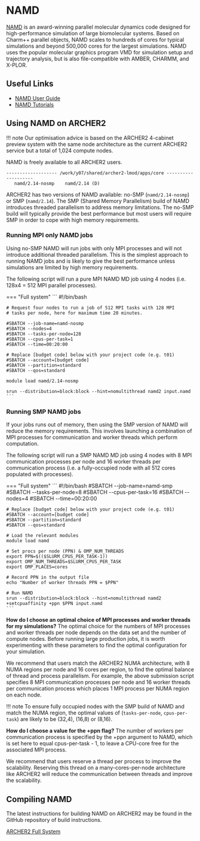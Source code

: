 # NAMD

[NAMD](http://www.ks.uiuc.edu/Research/namd/) is an award-winning
parallel molecular dynamics code designed for high-performance simulation
of large biomolecular systems. Based on Charm++ parallel objects, NAMD
scales to hundreds of cores for typical simulations and beyond 500,000
cores for the largest simulations. NAMD uses the popular molecular
graphics program VMD for simulation setup and trajectory analysis, but
is also file-compatible with AMBER, CHARMM, and X-PLOR.

## Useful Links

  - [NAMD User Guide](http://www.ks.uiuc.edu/Research/namd/2.14/ug/)
  - [NAMD Tutorials](https://www.ks.uiuc.edu/Training/Tutorials/#namd)

## Using NAMD on ARCHER2
!!! note
    Our optimisation advice is based on the ARCHER2 4-cabinet preview
    system with the same node architecture as the current ARCHER2 service
    but a total of 1,024 compute nodes.

NAMD is freely available to all ARCHER2 users.

```
------------------- /work/y07/shared/archer2-lmod/apps/core --------------------
   namd/2.14-nosmp    namd/2.14 (D)
```

ARCHER2 has two versions of NAMD available: no-SMP (```namd/2.14-nosmp```)
or SMP (```namd/2.14```). The SMP (Shared Memory Parallelism) build of NAMD
introduces threaded parallelism to address memory limitations. The no-SMP
build will typically provide the best performance but most users will require
SMP in order to cope with high memory requirements.


### Running MPI only NAMD jobs

Using no-SMP NAMD will run jobs with only MPI processes and will not introduce
additional threaded parallelism. This is the simplest approach to running
NAMD jobs and is likely to give the best performance unless simulations
are limited by high memory requirements.

The following script will run a pure MPI NAMD MD job using 4 nodes (i.e.
128x4 = 512 MPI parallel processes).

=== "Full system"
    ```
    #!/bin/bash

    # Request four nodes to run a job of 512 MPI tasks with 128 MPI
    # tasks per node, here for maximum time 20 minutes.

    #SBATCH --job-name=namd-nosmp
    #SBATCH --nodes=4
    #SBATCH --tasks-per-node=128
    #SBATCH --cpus-per-task=1
    #SBATCH --time=00:20:00

    # Replace [budget code] below with your project code (e.g. t01)
    #SBATCH --account=[budget code]
    #SBATCH --partition=standard
    #SBATCH --qos=standard

    module load namd/2.14-nosmp

    srun --distribution=block:block --hint=nomultithread namd2 input.namd
    ```

### Running SMP NAMD jobs

If your jobs runs out of memory, then using the SMP version of NAMD will
reduce the memory requirements. This involves launching a combination of
MPI processes for communication and worker threads which perform computation.

The following script will run a SMP NAMD MD job using 4 nodes with 8 MPI
communication processes per node and 16 worker threads per communication process
(i.e. a fully-occupied node with all 512 cores populated with processes).

=== "Full system"
    ```
    #!/bin/bash
    #SBATCH --job-name=namd-smp
    #SBATCH --tasks-per-node=8
    #SBATCH --cpus-per-task=16
    #SBATCH --nodes=4
    #SBATCH --time=00:20:00

    # Replace [budget code] below with your project code (e.g. t01)
    #SBATCH --account=[budget code]
    #SBATCH --partition=standard
    #SBATCH --qos=standard

    # Load the relevant modules
    module load namd

    # Set procs per node (PPN) & OMP_NUM_THREADS
    export PPN=$(($SLURM_CPUS_PER_TASK-1))
    export OMP_NUM_THREADS=$SLURM_CPUS_PER_TASK
    export OMP_PLACES=cores

    # Record PPN in the output file
    echo "Number of worker threads PPN = $PPN"

    # Run NAMD
    srun --distribution=block:block --hint=nomultithread namd2 +setcpuaffinity +ppn $PPN input.namd
    ```

**How do I choose an optimal choice of MPI processes and worker threads for my simulations?**
The optimal choice for the numbers of MPI processes and worker threads
per node depends on the data set and the number of compute nodes. Before
running large production jobs, it is worth experimenting with these parameters
to find the optimal configuration for your simulation.

We recommend that users match the ARCHER2 NUMA architecture, with 8 NUMA
regions per node and 16 cores per region, to find the optimal balance of
thread and process parallelism. For example, the above submission script
specifies 8 MPI communication processes per node and 16 worker threads per
communication process which places 1 MPI process per NUMA region on each node.

!!! note
    To ensure fully occupied nodes with the SMP build of NAMD and match the NUMA
    region, the optimal values of (`tasks-per-node`, `cpus-per-task`) are likely
    to be (32,4), (16,8) or (8,16).


**How do I choose a value for the +ppn flag?**
The number of workers per communication process is specified by the +ppn
argument to NAMD, which is set here to equal cpus-per-task - 1, to leave a
CPU-core free for the associated MPI process.

We recommend that users reserve a thread per process to improve the scalability.
Reserving this thread on a many-cores-per-node architecture like ARCHER2 will
reduce the communication between threads and improve the scalability.


## Compiling NAMD

The latest instructions for building NAMD on ARCHER2 may be found in
the GitHub repository of build instructions.

[ARCHER2 Full System](https://github.com/hpc-uk/build-instructions/blob/main/apps/NAMD/build_namd_2.14_archer2_gcc11_cmpich8.md)
